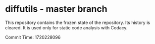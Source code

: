 # diffutils - master branch

This repository contains the frozen state of the repository.
Its history is cleared. It is used only for static code
analysis with Codacy.

Commit Time: 1720228096